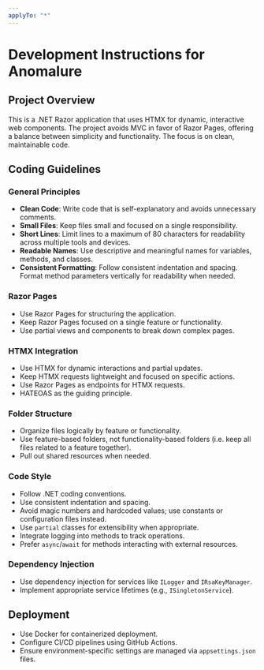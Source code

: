 ```yaml
---
applyTo: "*"
---
```


# Development Instructions for Anomalure

## Project Overview
This is a .NET Razor application that uses HTMX for dynamic, interactive web components. The project avoids MVC in favor of Razor Pages, offering a balance between simplicity and functionality. The focus is on clean, maintainable code.

## Coding Guidelines

### General Principles
- **Clean Code**: Write code that is self-explanatory and avoids unnecessary comments.
- **Small Files**: Keep files small and focused on a single responsibility.
- **Short Lines**: Limit lines to a maximum of 80 characters for readability across multiple tools and devices.
- **Readable Names**: Use descriptive and meaningful names for variables, methods, and classes.
- **Consistent Formatting**: Follow consistent indentation and spacing. Format method parameters vertically for readability when needed.

### Razor Pages
- Use Razor Pages for structuring the application.
- Keep Razor Pages focused on a single feature or functionality.
- Use partial views and components to break down complex pages.

### HTMX Integration
- Use HTMX for dynamic interactions and partial updates.
- Keep HTMX requests lightweight and focused on specific actions.
- Use Razor Pages as endpoints for HTMX requests.
- HATEOAS as the guiding principle.

### Folder Structure
- Organize files logically by feature or functionality.
- Use feature-based folders, not functionality-based folders (i.e. keep all files related to a feature together).
- Pull out shared resources when needed.

### Code Style
- Follow .NET coding conventions.
- Use consistent indentation and spacing.
- Avoid magic numbers and hardcoded values; use constants or configuration files instead.
- Use `partial` classes for extensibility when appropriate.
- Integrate logging into methods to track operations.
- Prefer `async`/`await` for methods interacting with external resources.

### Dependency Injection
- Use dependency injection for services like `ILogger` and `IRsaKeyManager`.
- Implement appropriate service lifetimes (e.g., `ISingletonService`).

## Deployment
- Use Docker for containerized deployment.
- Configure CI/CD pipelines using GitHub Actions.
- Ensure environment-specific settings are managed via `appsettings.json` files.
